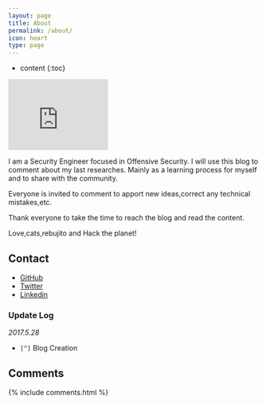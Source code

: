 ```yaml
---
layout: page
title: About
permalink: /about/
icon: heart
type: page
---
```


* content
{:toc}


<iframe src="https://githubbadge.appspot.com/alvfolgado?s=1" style="border: 0;height: 142px;width: 200px;overflow: hidden;" frameBorder="0"></iframe>

I am a Security Engineer focused in Offensive Security. I will use this blog to comment about my last researches. Mainly as a learning process for myself and to share with the community.

Everyone is invited to comment to apport new ideas,correct any technical mistakes,etc.

Thank everyone to take the time to reach the blog and read the content.

Love,cats,rebujito and Hack the planet!

## Contact

* [GitHub](https://github.com/alvfolgado)
* [Twitter](https://twitter.com/afolgad)
* [Linkedin](https://www.linkedin.com/in/alvaro-folgado-rueda-44292083)



### Update Log

*2017.5.28*

- `[^]` Blog Creation


## Comments

{% include comments.html %}
